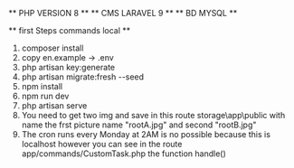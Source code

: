 ** PHP VERSION 8 **
** CMS LARAVEL 9 **
** BD MYSQL **

** first Steps commands local **
1. composer install
2. copy en.example -> .env
3. php artisan key:generate
4. php artisan migrate:fresh --seed
5. npm install
6. npm run dev
7. php artisan serve
8. You need to get two img and save in this route storage\app\public with name
the frst picture name "rootA.jpg" and second "rootB.jpg"
9. The cron runs every Monday at 2AM is no possible because this is localhost however you can see in the route app/commands/CustomTask.php the function handle()




